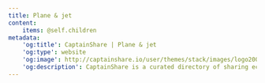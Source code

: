 ```yaml
---
title: Plane & jet
content:
    items: @self.children
metadata:
    'og:title': CaptainShare | Plane & jet
    'og:type': website
    'og:image': http://captainshare.io/user/themes/stack/images/logo2000.png
    'og:description': CaptainShare is a curated directory of sharing economy resources to make & save money
---
```

